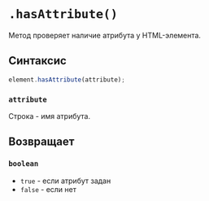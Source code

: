 # `.hasAttribute()`

Метод проверяет наличие атрибута у HTML-элемента.

## Синтаксис

```js
element.hasAttribute(attribute);
```

### `attribute`

Строка - имя атрибута.

## Возвращает

### `boolean`

- `true` - если атрибут задан
- `false` - если нет
